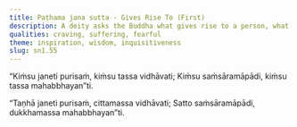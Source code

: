 ```yaml
---
title: Paṭhama jana sutta - Gives Rise To (First)
description: A deity asks the Buddha what gives rise to a person, what does he have that wanders about, what experiences cyclic existence, and what is this person‘s great fear.
qualities: craving, suffering, fearful
theme: inspiration, wisdom, inquisitiveness
slug: sn1.55
---
```


“Kiṁsu janeti purisaṁ,
kiṁsu tassa vidhāvati;
Kiṁsu saṁsāramāpādi,
kiṁsu tassa mahabbhayan”ti.

“Taṇhā janeti purisaṁ,
cittamassa vidhāvati;
Satto saṁsāramāpādi,
dukkhamassa mahabbhayan”ti.
